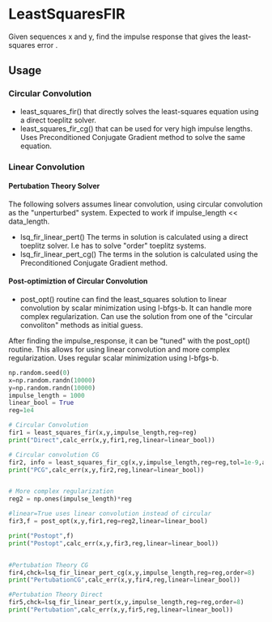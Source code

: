 # LeastSquaresFIR
Given sequences x and y, find the impulse response that gives the least-squares error .

## Usage

### Circular Convolution
- least_squares_fir() that directly solves the least-squares equation using a direct toeplitz solver.
- least_squares_fir_cg() that can be used for very high impulse lengths. Uses Preconditioned Conjugate Gradient method to solve the same equation.

### Linear Convolution
  #### Pertubation Theory Solver
  The following solvers assumes linear convolution, using circular convolution as the "unperturbed" system. Expected to work if impulse_length << data_length.
  
  - lsq_fir_linear_pert() The terms in solution is calculated using a direct toeplitz solver. I.e has to solve "order" toeplitz systems.
  - lsq_fir_linear_pert_cg() The terms in the solution is calculated using the Preconditioned Conjugate Gradient method.

  #### Post-optimiztion of Circular Convolution
  - post_opt() routine can find the least_squares solution to linear convolution by scalar minimization using l-bfgs-b. It can handle more complex regularization. Can use the solution from one of the "circular convoliton" methods as initial guess.

After finding the impulse_response, it can be "tuned" with the post_opt() routine. This allows for using linear convolution and more complex regularization. Uses regular scalar minimization using l-bfgs-b.

```python
np.random.seed(0)
x=np.random.randn(10000)
y=np.random.randn(10000)
impulse_length = 1000
linear_bool = True
reg=1e4

# Circular Convolution
fir1 = least_squares_fir(x,y,impulse_length,reg=reg)
print("Direct",calc_err(x,y,fir1,reg,linear=linear_bool))

# Circular convolution CG
fir2, info = least_squares_fir_cg(x,y,impulse_length,reg=reg,tol=1e-9,atol=True,precond=1)
print("PCG",calc_err(x,y,fir2,reg,linear=linear_bool))


# More complex regularization
reg2 = np.ones(impulse_length)*reg

#linear=True uses linear convolution instead of circular
fir3,f = post_opt(x,y,fir1,reg=reg2,linear=linear_bool)

print("Postopt",f)
print("Postopt",calc_err(x,y,fir3,reg,linear=linear_bool))


#Pertubation Theory CG
fir4,chck=lsq_fir_linear_pert_cg(x,y,impulse_length,reg=reg,order=8)
print("PertubationCG",calc_err(x,y,fir4,reg,linear=linear_bool))

#Pertubation Theory Direct
fir5,chck=lsq_fir_linear_pert(x,y,impulse_length,reg=reg,order=8)
print("Pertubation",calc_err(x,y,fir5,reg,linear=linear_bool))



```
